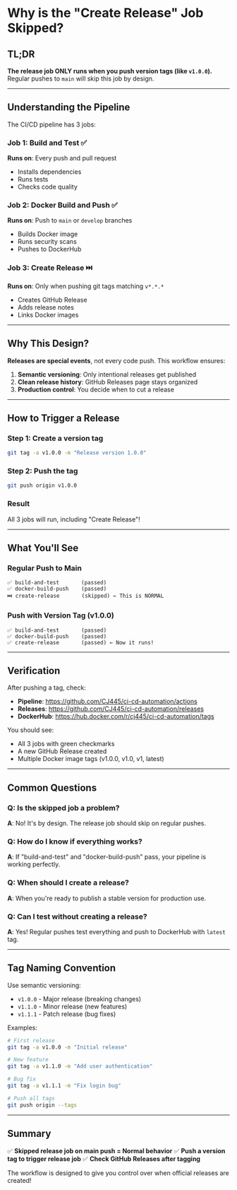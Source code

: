 # Why is the "Create Release" Job Skipped?

## TL;DR
**The release job ONLY runs when you push version tags (like `v1.0.0`).** Regular pushes to `main` will skip this job by design.

---

## Understanding the Pipeline

The CI/CD pipeline has 3 jobs:

### Job 1: Build and Test ✅
**Runs on**: Every push and pull request
- Installs dependencies
- Runs tests
- Checks code quality

### Job 2: Docker Build and Push ✅
**Runs on**: Push to `main` or `develop` branches
- Builds Docker image
- Runs security scans
- Pushes to DockerHub

### Job 3: Create Release ⏭️
**Runs on**: Only when pushing git tags matching `v*.*.*`
- Creates GitHub Release
- Adds release notes
- Links Docker images

---

## Why This Design?

**Releases are special events**, not every code push. This workflow ensures:

1. **Semantic versioning**: Only intentional releases get published
2. **Clean release history**: GitHub Releases page stays organized
3. **Production control**: You decide when to cut a release

---

## How to Trigger a Release

### Step 1: Create a version tag
```bash
git tag -a v1.0.0 -m "Release version 1.0.0"
```

### Step 2: Push the tag
```bash
git push origin v1.0.0
```

### Result
All 3 jobs will run, including "Create Release"!

---

## What You'll See

### Regular Push to Main
```
✅ build-and-test       (passed)
✅ docker-build-push    (passed)
⏭️ create-release       (skipped) ← This is NORMAL
```

### Push with Version Tag (v1.0.0)
```
✅ build-and-test       (passed)
✅ docker-build-push    (passed)
✅ create-release       (passed) ← Now it runs!
```

---

## Verification

After pushing a tag, check:
- **Pipeline**: https://github.com/CJ445/ci-cd-automation/actions
- **Releases**: https://github.com/CJ445/ci-cd-automation/releases
- **DockerHub**: https://hub.docker.com/r/cj445/ci-cd-automation/tags

You should see:
- All 3 jobs with green checkmarks
- A new GitHub Release created
- Multiple Docker image tags (v1.0.0, v1.0, v1, latest)

---

## Common Questions

### Q: Is the skipped job a problem?
**A**: No! It's by design. The release job should skip on regular pushes.

### Q: How do I know if everything works?
**A**: If "build-and-test" and "docker-build-push" pass, your pipeline is working perfectly.

### Q: When should I create a release?
**A**: When you're ready to publish a stable version for production use.

### Q: Can I test without creating a release?
**A**: Yes! Regular pushes test everything and push to DockerHub with `latest` tag.

---

## Tag Naming Convention

Use semantic versioning:
- `v1.0.0` - Major release (breaking changes)
- `v1.1.0` - Minor release (new features)
- `v1.1.1` - Patch release (bug fixes)

Examples:
```bash
# First release
git tag -a v1.0.0 -m "Initial release"

# New feature
git tag -a v1.1.0 -m "Add user authentication"

# Bug fix
git tag -a v1.1.1 -m "Fix login bug"

# Push all tags
git push origin --tags
```

---

## Summary

✅ **Skipped release job on main push = Normal behavior**
✅ **Push a version tag to trigger release job**
✅ **Check GitHub Releases after tagging**

The workflow is designed to give you control over when official releases are created!

